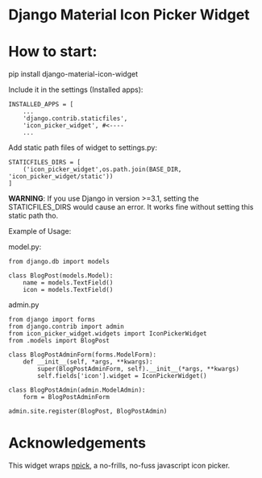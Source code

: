 # Django Material Icon Picker Widget

# How to start:
pip install django-material-icon-widget

Include it in the settings (Installed apps):
```
INSTALLED_APPS = [
    ...
    'django.contrib.staticfiles',
    'icon_picker_widget', #<---- 
    ...
```
Add static path files of widget to settings.py:

```
STATICFILES_DIRS = [
    ('icon_picker_widget',os.path.join(BASE_DIR, 'icon_picker_widget/static'))
]
```
**WARNING**: If you use Django in version >=3.1, setting the STATICFILES_DIRS would cause an error. It works fine without setting this static path tho. 

Example of Usage:

model.py:
```
from django.db import models

class BlogPost(models.Model):
    name = models.TextField()
    icon = models.TextField()
```

admin.py
```
from django import forms
from django.contrib import admin
from icon_picker_widget.widgets import IconPickerWidget
from .models import BlogPost

class BlogPostAdminForm(forms.ModelForm):
    def __init__(self, *args, **kwargs):
        super(BlogPostAdminForm, self).__init__(*args, **kwargs)
        self.fields['icon'].widget = IconPickerWidget()

class BlogPostAdmin(admin.ModelAdmin):
    form = BlogPostAdminForm

admin.site.register(BlogPost, BlogPostAdmin)
```

# Acknowledgements
This widget wraps [npick](https://github.com/dvrg/npick), a no-frills, no-fuss javascript icon picker.


